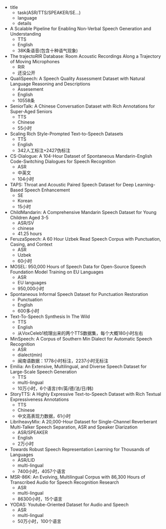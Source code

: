 - title
  - task(ASR/TTS/SPEAKER/SE...)
  - language
  - details
- A Scalable Pipeline for Enabling Non-Verbal Speech Generation and Understanding
  - TTS
  - English
  - 38K条语音(包含十种语气现象)
- The trajectoRIR Database: Room Acoustic Recordings Along a Trajectory of Moving Microphones
  - RIR
  - 还没公开
- QualiSpeech: A Speech Quality Assessment Dataset with Natural Language Reasoning and Descriptions
  - Assesement
  - English
  - 10558条
- SeniorTalk: A Chinese Conversation Dataset with Rich Annotations for Super-Aged Seniors
  - TTS
  - Chinese
  - 55小时
- Scaling Rich Style-Prompted Text-to-Speech Datasets
  - TTS
  - English
  - 342人工标注+2427伪标注
- CS-Dialogue: A 104-Hour Dataset of Spontaneous Mandarin-English Code-Switching Dialogues for Speech Recognition
  - ASR
  - 中英文
  - 104小时
- TAPS: Throat and Acoustic Paired Speech Dataset for Deep Learning-Based Speech Enhancement
  - SE
  - Korean
  - 15小时
- ChildMandarin: A Comprehensive Mandarin Speech Dataset for Young Children Aged 3-5
  - ASR/SV
  - chinese
  - 41.25 hours
- FeruzaSpeech: A 60 Hour Uzbek Read Speech Corpus with Punctuation, Casing, and Context
  - ASR
  - Uzbek
  - 60小时
- MOSEL: 950,000 Hours of Speech Data for Open-Source Speech Foundation Model Training on EU Languages
  - ASR
  - EU languages
  - 950,000小时
- Spontaneous Informal Speech Dataset for Punctuation Restoration
  - Punctuation
  - English
  - 600多小时
- Text-To-Speech Synthesis In The Wild
  - TTS
  - English
  - 从VoxCeleb1梳理出来的两个TTS数据集，每个大概180小时左右
- MinSpeech: A Corpus of Southern Min Dialect for Automatic Speech Recognition
  - ASR
  - dialect(min)
  - 闽南语数据：1778小时标注，2237小时无标注
- Emilia: An Extensive, Multilingual, and Diverse Speech Dataset for Large-Scale Speech Generation
  - TTS
  - multi-lingual
  - 10万小时，6个语言(中/英/德/法/日/韩)
- StoryTTS: A Highly Expressive Text-to-Speech Dataset with Rich Textual Expressiveness Annotations
  - TTS
  - Chinese
  - 中文高表现力数据，61小时
- LibriheavyMix: A 20,000-Hour Dataset for Single-Channel Reverberant Multi-Talker Speech Separation, ASR and Speaker Diarization
  - ASR/SPEAKER
  - English
  - 2万小时
- Towards Robust Speech Representation Learning for Thousands of Languages
  - ASR/LID
  - multi-lingual
  - 7400小时，4057个语言
- MSR-86K: An Evolving, Multilingual Corpus with 86,300 Hours of Transcribed Audio for Speech Recognition Research
  - ASR
  - multi-lingual
  - 86300小时，15个语言
- YODAS: Youtube-Oriented Dataset for Audio and Speech
  - ASR
  - multi-lingual
  - 50万小时，100个语言
